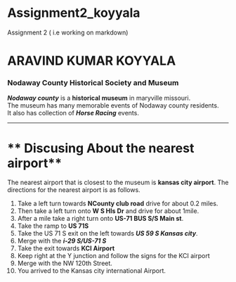 # Assignment2_koyyala
Assignment 2 ( i.e working on markdown)
# ARAVIND KUMAR KOYYALA
###  Nodaway County Historical Society and Museum
***Nodaway county*** is a **historical museum** in maryville missouri.<br> The museum has many memorable events of Nodaway county residents.<br> It also has collection of ***Horse Racing*** events.

***

# ** Discusing About the nearest airport**
The nearest airport that is closest to the museum is **kansas city airport**. The directions for the nearest airport is as follows.
1. Take a left turn towards **NCounty club road** drive for about 0.2 miles.
2. Then take a left turn onto **W S Hls Dr** and drive for about 1mile. 
3. After a mile take a right turn onto **US-71 BUS S/S Main st**.
4. Take the ramp to **US 71S**
5. Take the US 71 S exit on the left towards ***US 59 S Kansas city***.
6. Merge with the ***i-29 S/US-71 S***
7. Take the exit towards **KCI Airport**
8. Keep right at the Y junction and follow the signs for the KCI airport 
9. Merge with the NW 120th Street.
10. You arrived to the Kansas city international Airport.





